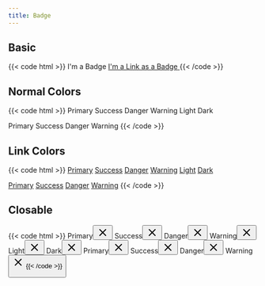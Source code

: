 ```yaml
---
title: Badge
---
```


## Basic

{{< code html >}}
<span class="badge bg-primary text-white">I'm a Badge</span>
<a class="badge bg-primary hover:bg-primary-dark" href="#">
  <span class="text-white">I'm a Link as a Badge</span>
</a>
{{< /code >}}

## Normal Colors

{{< code html >}}
<span class="badge bg-primary text-white">Primary</span>
<span class="badge bg-green-700 text-white">Success</span>
<span class="badge bg-red-700 text-white">Danger</span>
<span class="badge bg-yellow-600 text-white">Warning</span>
<span class="badge bg-gray-200 text-gray-900">Light</span>
<span class="badge bg-gray-900 text-white">Dark</span>

<span class="badge bg-primary-light text-primary">Primary</span>
<span class="badge bg-green-200 text-green-800">Success</span>
<span class="badge bg-red-200 text-red-700">Danger</span>
<span class="badge bg-yellow-200 text-yellow-800">Warning</span>
{{< /code >}}

## Link Colors

{{< code html >}}
<a class="badge bg-primary hover:bg-primary-dark" href="#"><span class="text-white">Primary</span></a>
<a class="badge bg-green-700 hover:bg-green-900" href="#"><span class="text-white">Success</span></a>
<a class="badge bg-red-700 hover:bg-red-900" href="#"><span class="text-white">Danger</span></a>
<a class="badge bg-yellow-600 hover:bg-yellow-800" href="#"><span class="text-white">Warning</span></a>
<a class="badge bg-gray-200 hover:bg-gray-400" href="#"><span class="text-gray-900">Light</span></a>
<a class="badge bg-gray-900 hover:bg-gray-700" href="#"><span class="text-white">Dark</span></a>

<a class="badge bg-primary-light hover:bg-opacity-50" href="#"><span class="text-primary">Primary</span></a>
<a class="badge bg-green-200 hover:bg-green-300" href="#"><span class="text-green-800">Success</span></a>
<a class="badge bg-red-200 hover:bg-red-300" href="#"><span class="text-red-700">Danger</span></a>
<a class="badge bg-yellow-200 hover:bg-yellow-300" href="#"><span class="text-yellow-800">Warning</span></a>
{{< /code >}}

## Closable

{{< code html >}}
<span class="badge bg-primary text-white">Primary<button class="btn btn-xs btn-icon btn-primary badge-close"><svg xmlns="http://www.w3.org/2000/svg" width="24" height="24" viewBox="0 0 24 24" fill="none" stroke="currentColor" stroke-width="2" stroke-linecap="round" stroke-linejoin="round"><line x1="18" y1="6" x2="6" y2="18"></line><line x1="6" y1="6" x2="18" y2="18"></line></svg></button></span>
<span class="badge bg-green-700 text-white">Success<button class="btn btn-xs btn-icon btn-success badge-close"><svg xmlns="http://www.w3.org/2000/svg" width="24" height="24" viewBox="0 0 24 24" fill="none" stroke="currentColor" stroke-width="2" stroke-linecap="round" stroke-linejoin="round"><line x1="18" y1="6" x2="6" y2="18"></line><line x1="6" y1="6" x2="18" y2="18"></line></svg></button></span>
<span class="badge bg-red-700 text-white">Danger<button class="btn btn-xs btn-icon btn-danger badge-close"><svg xmlns="http://www.w3.org/2000/svg" width="24" height="24" viewBox="0 0 24 24" fill="none" stroke="currentColor" stroke-width="2" stroke-linecap="round" stroke-linejoin="round"><line x1="18" y1="6" x2="6" y2="18"></line><line x1="6" y1="6" x2="18" y2="18"></line></svg></button></span>
<span class="badge bg-yellow-600 text-white">Warning<button class="btn btn-xs btn-icon btn-warning badge-close"><svg xmlns="http://www.w3.org/2000/svg" width="24" height="24" viewBox="0 0 24 24" fill="none" stroke="currentColor" stroke-width="2" stroke-linecap="round" stroke-linejoin="round"><line x1="18" y1="6" x2="6" y2="18"></line><line x1="6" y1="6" x2="18" y2="18"></line></svg></button></span>
<span class="badge bg-gray-200 text-gray-900">Light<button class="btn btn-xs btn-icon btn-light badge-close"><svg xmlns="http://www.w3.org/2000/svg" width="24" height="24" viewBox="0 0 24 24" fill="none" stroke="currentColor" stroke-width="2" stroke-linecap="round" stroke-linejoin="round"><line x1="18" y1="6" x2="6" y2="18"></line><line x1="6" y1="6" x2="18" y2="18"></line></svg></button></span>
<span class="badge bg-gray-900 text-white">Dark<button class="btn btn-xs btn-icon btn-dark badge-close"><svg xmlns="http://www.w3.org/2000/svg" width="24" height="24" viewBox="0 0 24 24" fill="none" stroke="currentColor" stroke-width="2" stroke-linecap="round" stroke-linejoin="round"><line x1="18" y1="6" x2="6" y2="18"></line><line x1="6" y1="6" x2="18" y2="18"></line></svg></button></span>
<span class="badge bg-primary-light text-primary">Primary<button class="btn btn-xs btn-icon btn-light-primary badge-close"><svg xmlns="http://www.w3.org/2000/svg" width="24" height="24" viewBox="0 0 24 24" fill="none" stroke="currentColor" stroke-width="2" stroke-linecap="round" stroke-linejoin="round"><line x1="18" y1="6" x2="6" y2="18"></line><line x1="6" y1="6" x2="18" y2="18"></line></svg></button></span>
<span class="badge bg-green-200 text-green-800">Success<button class="btn btn-xs btn-icon btn-light-success badge-close"><svg xmlns="http://www.w3.org/2000/svg" width="24" height="24" viewBox="0 0 24 24" fill="none" stroke="currentColor" stroke-width="2" stroke-linecap="round" stroke-linejoin="round"><line x1="18" y1="6" x2="6" y2="18"></line><line x1="6" y1="6" x2="18" y2="18"></line></svg></button></span>
<span class="badge bg-red-200 text-red-700">Danger<button class="btn btn-xs btn-icon btn-light-danger badge-close"><svg xmlns="http://www.w3.org/2000/svg" width="24" height="24" viewBox="0 0 24 24" fill="none" stroke="currentColor" stroke-width="2" stroke-linecap="round" stroke-linejoin="round"><line x1="18" y1="6" x2="6" y2="18"></line><line x1="6" y1="6" x2="18" y2="18"></line></svg></button></span>
<span class="badge bg-yellow-200 text-yellow-800">Warning<button class="btn btn-xs btn-icon btn-light-warning badge-close"><svg xmlns="http://www.w3.org/2000/svg" width="24" height="24" viewBox="0 0 24 24" fill="none" stroke="currentColor" stroke-width="2" stroke-linecap="round" stroke-linejoin="round"><line x1="18" y1="6" x2="6" y2="18"></line><line x1="6" y1="6" x2="18" y2="18"></line></svg></span>
{{< /code >}}
